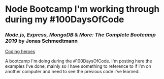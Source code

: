 # Node Bootcamp I'm working through during my #100DaysOfCode

### *Node.js, Express, MongoDB & More: The Complete Bootcamp 2019* by Jonas Schmedtmann
[Coding heroes](https://codingheroes.io/)

A bootcamp I'm doing during the #100DaysOfCode. I'm posting here the examples I've done, mainly so I have something to reference to if I'm on another computer and need to see the previous code I've learned. 
